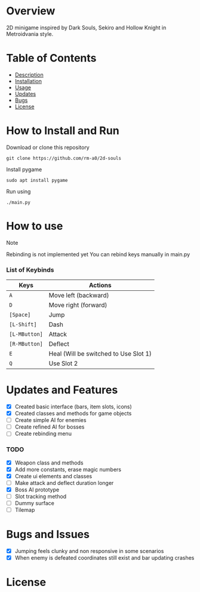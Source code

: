 # Overview
2D minigame inspired by Dark Souls, Sekiro and Hollow Knight in Metroidvania style.

# Table of Contents
- [Description](#description)
- [Installation](#how-to-install-and-run)
- [Usage](#how-to-use)
- [Updates](#updates-and-features)
- [Bugs](#bugs-and-issues)
- [License](#license)

# How to Install and Run
Download or clone this repository
```
git clone https://github.com/rm-a0/2d-souls
```
Install pygame
```
sudo apt install pygame
```
Run using
```
./main.py
```

# How to use
> [!NOTE]
> Rebinding is not implemented yet
> You can rebind keys manually in main.py

### List of Keybinds
| Keys                      | Actions                                       |
|---------------------------|-----------------------------------------------|
| `A`                       | Move left (backward)                          |
| `D`                       | Move right (forward)                          |
| `[Space]`                 | Jump                                          |
| `[L-Shift]`               | Dash                                          |
| `[L-MButton]`             | Attack                                        |
| `[R-MButton]`             | Deflect                                       |
| `E`                       | Heal (Will be switched to Use Slot 1)         |
| `Q`                       | Use Slot 2                                    |

# Updates and Features
- [x] Created basic interface (bars, item slots, icons)
- [x] Created classes and methods for game objects
- [ ] Create simple AI for enemies
- [ ] Create refined AI for bosses
- [ ] Create rebinding menu

### TODO
- [x] Weapon class and methods
- [x] Add more constants, erase magic numbers
- [x] Create ui elements and classes
- [ ] Make attack and deflect duration longer
- [x] Boss AI prototype
- [ ] Slot tracking method
- [ ] Dummy surface
- [ ] Tilemap

# Bugs and Issues
- [x] Jumping feels clunky and non responsive in some scenarios
- [x] When enemy is defeated coordinates still exist and bar updating crashes

# License
